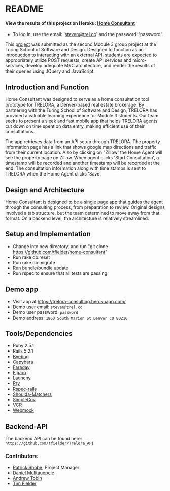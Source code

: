 # README


#### View the results of this project on Heroku: [Home Consultant](https://trelora-consulting.herokuapp.com/)

* To log in, use the email: 'steven@trel.co' and the password: 'password'.

This [project](https://trelora-consulting.herokuapp.com/) was submitted as the second Module 3 group project at the Turing School of Software and Design. Designed to function as an introduction to interacting with an external API, students are expected to appropriately utilize POST requests, create API services and micro-services, develop adequate MVC architecture, and render the results of their queries using JQuery and JavaScript.

## Introduction and Function

Home Consultant was designed to serve as a home consultation tool prototype for TRELORA, a Denver-based real estate brokerage. By partnering with the Turing School of Software and Design, TRELORA has provided a valuable learning experience for Module 3 students. Our team seeks to present a sleek and fast mobile app that helps TRELORA agents cut down on time spent on data entry, making efficient use of their consultations.

The app retrieves data from an API setup through TRELORA. The property information page has a link that shows google map directions and traffic from their current location. Also by clicking on "Zillow' the Home Agent will see the property page on Zillow. When agent clicks 'Start Consultation', a timestamp will be recorded and another timestamp will be recorded at the end. The consultation information along with time stamps is sent to TRELORA when the Home Agent clicks 'Save'.  

## Design and Architecture

Home Consultant is designed to be a single page app that guides the agent through the consulting process, from preparation to review. Original designs involved a tab structure, but the team determined to move away from that format. On a backend level, the architecture is relatively streamlined.

## Setup and Implementation

* Change into new directory, and run "git clone https://github.com/tfielder/home-consultant"
* Run rake db:reset
* Run rake db:migrate
* Run bundle/bundle update
* Run rspec to ensure that all tests are passing

## Demo app

* Visit app at https://trelora-consulting.herokuapp.com/
* Demo user email: `steven@trel.co`
* Demo user password: `password`
* Demo address: `1860 South Marion St Denver CO 80210`

## Tools/Dependencies

* Ruby 2.5.1
* Rails 5.2.1
* [Byebug](https://github.com/deivid-rodriguez/byebug/blob/master/README.md)
* [Capybara](https://github.com/teamcapybara/capybara)
* [Faraday](https://github.com/lostisland/faraday)
* [Figaro](https://github.com/laserlemon/figaro)
* [Launchy](https://github.com/copiousfreetime/launchy)
* [Pry](https://github.com/pry/pry)
* [Rspec-rails](https://github.com/rspec/rspec)
* [Shoulda-Matchers](https://github.com/thoughtbot/shoulda-matchers)
* [SimpleCov](https://github.com/colszowka/simplecov)
* [VCR](https://relishapp.com/vcr/vcr/docs)
* [Webmock](https://github.com/bblimke/webmock)

## Backend-API
The backend API can be found here: `https://github.com/tfielder/Trelora_API`

### Contributors

* [Patrick Shobe](https://github.com/patrickshobe), Project Manager
* [Daniel Mulitauopele](https://github.com/DanielMulitauopele)
* [Andrew Tobin](https://github.com/andrewetobin)
* [Tim Fielder](https://github.com/tfielder)
